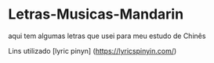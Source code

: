 # Letras-Musicas-Mandarin
aqui tem algumas letras que usei para meu estudo de Chinês


Lins utilizado
[lyric pinyn] (https://lyricspinyin.com/)
